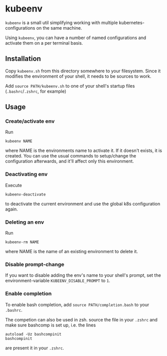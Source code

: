 # kubeenv
`kubeenv` is a small util simplifying working with multiple
kubernetes-configurations on the same machine.

Using `kubeenv`, you can have a number of named configurations and activate them
on a per terminal basis.

## Installation
Copy `kubeenv.sh` from this directory somewhere to your filesystem.
Since it modifies the environment of your shell, it needs to be sources to work.

Add `source PATH/kubeenv.sh` to one of your shell's startup files
(`.bashrc`/`.zshrc`, for example)

## Usage
### Create/activate env

Run

```
kubeenv NAME
```

where NAME is the environments name to activate it. If it doesn't exists, it is
created.
You can use the usual commands to setup/change the configuration afterwards, and
it'll affect only this environment.

### Deactivating env
Execute

```
kubeenv-deactivate
```

to deactivate the current environment and use the global k8s configuration again.

### Deleting an env
Run

```
kubeenv-rm NAME
```

where NAME is the name of an existing environment to delete it.

### Disable prompt-change
If you want to disable adding the env's name to your shell's prompt, set the
environment-variable `KUBEENV_DISABLE_PROMPT` to `1`.

### Enable completion
To enable bash completion, add `source PATH/completion.bash` to your `.bashrc`.

The competion can also be used in zsh. source the file in your `.zshrc` and make
sure bashcomp is set up, i.e. the lines

```
autoload -Uz bashcompinit
bashcompinit
```

are present it in your `.zshrc`.
